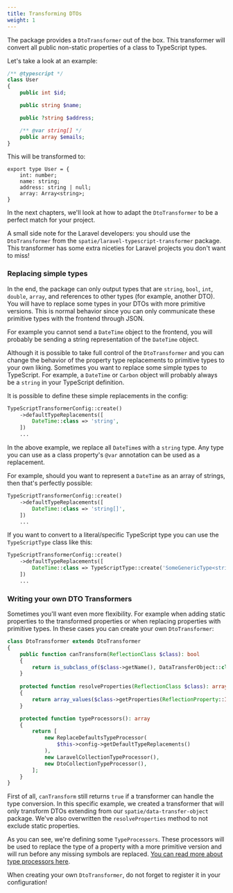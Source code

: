 ```yaml
---
title: Transforming DTOs
weight: 1
---
```


The package provides a `DtoTransformer` out of the box. This transformer will convert all public non-static properties of a class to TypeScript types. 

Let's take a look at an example:

```php
/** @typescript */
class User
{
    public int $id;

    public string $name;

    public ?string $address;

    /** @var string[] */
    public array $emails;
}
```

This will be transformed to:

```tsx
export type User = {
    int: number;
    name: string;
    address: string | null;
    array: Array<string>;
}
```

In the next chapters, we'll look at how to adapt the `DtoTransformer` to be a perfect match for your project.

A small side note for the Laravel developers: you should use the `DtoTransformer` from the `spatie/laravel-typescript-transformer` package. This transformer has some extra niceties for Laravel projects you don't want to miss!

### Replacing simple types

In the end, the package can only output types that are `string`, `bool`, `int`, `double`, `array`, and references to other types (for example, another DTO). You will have to replace some types in your DTOs with more primitive versions. This is normal behavior since you can only communicate these primitive types with the frontend through JSON.
 
For example you cannot send a `DateTime` object to the frontend, you will probably be sending a string representation of the `DateTime` object.

Although it is possible to take full control of the `DtoTransformer` and you can change the behavior of the property type replacements to primitive types to your own liking. Sometimes you want to replace some simple types to TypeScript. For example, a `DateTime` or `Carbon` object will probably always be a `string` in your TypeScript definition.

It is possible to define these simple replacements in the config:

```php
TypeScriptTransformerConfig::create()
    ->defaultTypeReplacements([
        DateTime::class => 'string',
    ])
    ...
```

In the above example, we replace all `DateTime`s with a `string` type. Any type you can use as a class property's `@var` annotation can be used as a replacement. 

For example, should you want to represent a `DateTime` as an array of strings, then that's perfectly possible:
 
```php
TypeScriptTransformerConfig::create()
    ->defaultTypeReplacements([
        DateTime::class => 'string[]',
    ])
    ...
```
 
If you want to convert to a literal/specific TypeScript type you can use the `TypeScriptType` class like this:

```php
TypeScriptTransformerConfig::create()
    ->defaultTypeReplacements([
        DateTime::class => TypeScriptType::create('SomeGenericType<string>'),
    ])
    ...
```

### Writing your own DTO Transformers

Sometimes you'll want even more flexibility. For example when adding static properties to the transformed properties or when replacing properties with primitive types. In these cases you can create your own `DtoTransformer`:

```php
class DtoTransformer extends DtoTransformer
{
    public function canTransform(ReflectionClass $class): bool
    {
        return is_subclass_of($class->getName(), DataTransferObject::class);
    }
    
    protected function resolveProperties(ReflectionClass $class): array
    {
        return array_values($class->getProperties(ReflectionProperty::IS_PUBLIC));
    }

    protected function typeProcessors(): array
    {
        return [
            new ReplaceDefaultsTypeProcessor(
                $this->config->getDefaultTypeReplacements()
            ),
            new LaravelCollectionTypeProcessor(),
            new DtoCollectionTypeProcessor(),
        ];
    }
}
```

First of all, `canTransform` still returns `true` if a transformer can handle the type conversion. In this specific example, we created a transformer that will only transform DTOs extending from our `spatie/data-transfer-object` package. We've also overwritten the `resolveProperties` method to not exclude static properties.

As you can see, we're defining some `TypeProcessors`. These processors will be used to replace the type of a property with a more primitive version and will run before any missing symbols are replaced. [You can read more about type processors here](https://docs.spatie.be/typescript-transformer/v2/dtos/changing-types-with-type-processors/).

When creating your own `DtoTransformer`, do not forget to register it in your configuration!
